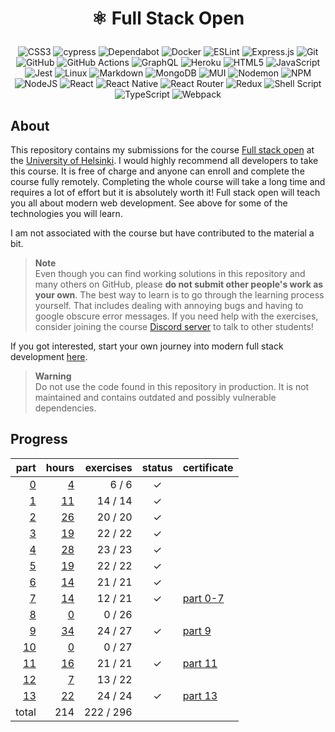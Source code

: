 <h1 align="center">
  
⚛️ Full Stack Open

</h1>

<div align="center">

![CSS3](https://img.shields.io/badge/css3-%231572B6.svg?style=for-the-badge&logo=css3&logoColor=white)
![cypress](https://img.shields.io/badge/-cypress-%23E5E5E5?style=for-the-badge&logo=cypress&logoColor=058a5e)
![Dependabot](https://img.shields.io/badge/dependabot-025E8C?style=for-the-badge&logo=dependabot&logoColor=white)
![Docker](https://img.shields.io/badge/docker-%230db7ed.svg?style=for-the-badge&logo=docker&logoColor=white)
![ESLint](https://img.shields.io/badge/ESLint-4B3263?style=for-the-badge&logo=eslint&logoColor=white)
![Express.js](https://img.shields.io/badge/express.js-%23404d59.svg?style=for-the-badge&logo=express&logoColor=%2361DAFB)
![Git](https://img.shields.io/badge/git-%23F05033.svg?style=for-the-badge&logo=git&logoColor=white)
![GitHub](https://img.shields.io/badge/github-%23121011.svg?style=for-the-badge&logo=github&logoColor=white)
![GitHub Actions](https://img.shields.io/badge/github%20actions-%232671E5.svg?style=for-the-badge&logo=githubactions&logoColor=white)
![GraphQL](https://img.shields.io/badge/-GraphQL-E10098?style=for-the-badge&logo=graphql&logoColor=white)
![Heroku](https://img.shields.io/badge/heroku-%23430098.svg?style=for-the-badge&logo=heroku&logoColor=white)
![HTML5](https://img.shields.io/badge/html5-%23E34F26.svg?style=for-the-badge&logo=html5&logoColor=white)
![JavaScript](https://img.shields.io/badge/javascript-%23323330.svg?style=for-the-badge&logo=javascript&logoColor=%23F7DF1E)
![Jest](https://img.shields.io/badge/-jest-%23C21325?style=for-the-badge&logo=jest&logoColor=white)
![Linux](https://img.shields.io/badge/Linux-FCC624?style=for-the-badge&logo=linux&logoColor=black)
![Markdown](https://img.shields.io/badge/markdown-%23000000.svg?style=for-the-badge&logo=markdown&logoColor=white)
![MongoDB](https://img.shields.io/badge/MongoDB-%234ea94b.svg?style=for-the-badge&logo=mongodb&logoColor=white)
![MUI](https://img.shields.io/badge/MUI-%230081CB.svg?style=for-the-badge&logo=mui&logoColor=white)
![Nodemon](https://img.shields.io/badge/NODEMON-%23323330.svg?style=for-the-badge&logo=nodemon&logoColor=%BBDEAD)
![NPM](https://img.shields.io/badge/NPM-%23CB3837.svg?style=for-the-badge&logo=npm&logoColor=white)
![NodeJS](https://img.shields.io/badge/node.js-6DA55F?style=for-the-badge&logo=node.js&logoColor=white)
![React](https://img.shields.io/badge/react-%2320232a.svg?style=for-the-badge&logo=react&logoColor=%2361DAFB)
![React Native](https://img.shields.io/badge/react_native-%2320232a.svg?style=for-the-badge&logo=react&logoColor=%2361DAFB)
![React Router](https://img.shields.io/badge/React_Router-CA4245?style=for-the-badge&logo=react-router&logoColor=white)
![Redux](https://img.shields.io/badge/redux-%23593d88.svg?style=for-the-badge&logo=redux&logoColor=white)
![Shell Script](https://img.shields.io/badge/shell_script-%23121011.svg?style=for-the-badge&logo=gnu-bash&logoColor=white)
![TypeScript](https://img.shields.io/badge/typescript-%23007ACC.svg?style=for-the-badge&logo=typescript&logoColor=white)
![Webpack](https://img.shields.io/badge/webpack-%238DD6F9.svg?style=for-the-badge&logo=webpack&logoColor=black)

</div>

## About

This repository contains my submissions for the course [Full stack open](https://fullstackopen.com/en) at the [University of Helsinki](https://www.helsinki.fi/en). I would highly recommend all developers to take this course. It is free of charge and anyone can enroll and complete the course fully remotely. Completing the whole course will take a long time and requires a lot of effort but it is absolutely worth it! Full stack open will teach you all about modern web development. See above for some of the technologies you will learn.

I am not associated with the course but have contributed to the material a bit.

> **Note**  
> Even though you can find working solutions in this repository and many others on GitHub, please **do not submit other people's work as your own**. The best way to learn is to go through the learning process yourself. That includes dealing with annoying bugs and having to google obscure error messages. If you need help with the exercises, consider joining the course [Discord server](https://study.cs.helsinki.fi/discord/join/fullstack) to talk to other students!

If you got interested, start your own journey into modern full stack development [here](https://fullstackopen.com/en).

> **Warning**  
> Do not use the code found in this repository in production. It is not maintained and contains outdated and possibly vulnerable dependencies.

## Progress

|                   part |                                hours | exercises | status | certificate                                                                                                        |
| ---------------------: | -----------------------------------: | --------: | :----: | :----------------------------------------------------------------------------------------------------------------- |
|  [0](exercises/part00) |   [4](documentation/hours.md#part-0) |   6 /   6 |      ✓ |                                                                                                                    |
|  [1](exercises/part01) |  [11](documentation/hours.md#part-1) |  14 /  14 |      ✓ |                                                                                                                    |
|  [2](exercises/part02) |  [26](documentation/hours.md#part-2) |  20 /  20 |      ✓ |                                                                                                                    |
|  [3](exercises/part03) |  [19](documentation/hours.md#part-3) |  22 /  22 |      ✓ |                                                                                                                    |
|  [4](exercises/part04) |  [28](documentation/hours.md#part-4) |  23 /  23 |      ✓ |                                                                                                                    |
|  [5](exercises/part05) |  [19](documentation/hours.md#part-5) |  22 /  22 |      ✓ |                                                                                                                    |
|  [6](exercises/part06) |  [14](documentation/hours.md#part-6) |  21 /  21 |      ✓ |                                                                                                                    |
|  [7](exercises/part07) |  [14](documentation/hours.md#part-7) |  12 /  21 |      ✓ | [part 0-7](https://studies.cs.helsinki.fi/stats/api/certificate/fullstackopen/en/564f7650e5ad1c5e13296980fd45305d) |
|  [8](exercises/part08) |   [0](documentation/hours.md#part-8) |   0 /  26 |        |                                                                                                                    |
|  [9](exercises/part09) |  [34](documentation/hours.md#part-9) |  24 /  27 |      ✓ | [part 9](https://studies.cs.helsinki.fi/stats/api/certificate/fs-typescript/en/cc8f454c092b2bd1ce6903c160a34175)   |
| [10](exercises/part10) |  [0](documentation/hours.md#part-10) |   0 /  27 |        |                                                                                                                    |
| [11](exercises/part11) | [16](documentation/hours.md#part-11) |  21 /  21 |      ✓ | [part 11](https://studies.cs.helsinki.fi/stats/api/certificate/fs-cicd/en/1e179725fcaeafa11eca728385184b93)        |
| [12](exercises/part12) |  [7](documentation/hours.md#part-12) |  13 /  22 |        |                                                                                                                    |
| [13](exercises/part13) | [22](documentation/hours.md#part-13) |  24 /  24 |      ✓ | [part 13](https://studies.cs.helsinki.fi/stats/api/certificate/fs-psql/en/c16c245065890b2694f8eb6e15822185)        |
|                  total |                                  214 | 222 / 296 |        |                                                                                                                    |

